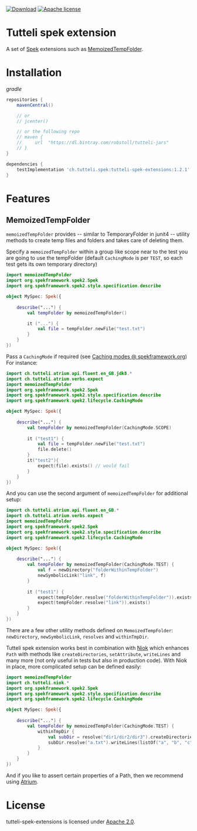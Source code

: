 <!-- for master -->
<!--
[![Download](https://api.bintray.com/packages/robstoll/tutteli-jars/tutteli-spek-extensions/images/download.svg)](https://bintray.com/robstoll/tutteli-jars/tutteli-spek-extensions/_latestVersion)
[![Apache license](https://img.shields.io/badge/license-Apache%202.0-brightgreen.svg)](http://opensource.org/licenses/Apache2.0)
[![Build Status Ubuntu](https://github.com/robstoll/tutteli-spek-extensions/workflows/Ubuntu/badge.svg?event=push)](https://github.com/robstoll/tutteli-spek-extensions/actions?query=workflow%3AUbuntu+branch%3Amaster)
[![Build Status Windows](https://github.com/robstoll/tutteli-spek-extensions/workflows/Windows/badge.svg?event=push)](https://github.com/robstoll/tutteli-spek-extensions/actions?query=workflow%3AWindows+branch%3Amaster)
[![SonarCloud Status](https://sonarcloud.io/api/project_badges/measure?project=robstoll_tutteli-spek-extensions&metric=alert_status)](https://sonarcloud.io/dashboard?id=robstoll_tutteli-spek-extensions)
[![SonarCloud Coverage](https://sonarcloud.io/api/project_badges/measure?project=robstoll_tutteli-spek-extensions&metric=coverage)](https://sonarcloud.io/dashboard?id=robstoll_tutteli-spek-extensions)
-->
<!-- for a specific release -->

[![Download](https://img.shields.io/badge/Download-1.2.1-%23007ec6)](https://bintray.com/robstoll/tutteli-jars/tutteli-spek-extensions/1.2.1 "Download 1.2.1 from Bintray")
[![Apache license](https://img.shields.io/badge/license-Apache%202.0-brightgreen.svg)](http://opensource.org/licenses/Apache2.0)


# Tutteli spek extension
A set of [Spek](http://spekframework.org/) extensions such as [MemoizedTempFolder](#MemoizedTempFolder).

# Installation

*gradle*
```groovy
repositories {
    mavenCentral()

    // or
    // jcenter()

    // or the following repo    
    // maven {
    //     url  "https://dl.bintray.com/robstoll/tutteli-jars" 
    // }
}

dependencies {
    testImplementation 'ch.tutteli.spek:tutteli-spek-extensions:1.2.1'
}
```

# Features

## MemoizedTempFolder

`memoizedTempFolder` provides -- similar to TemporaryFolder in junit4 -- utility methods to create temp files and folders and takes care of deleting them.

Specify a `memoizedTempFolder` within a group like scope near to the test you are going to use the tempFolder (default `CachingMode` is per `TEST`, so each test gets its own temporary directory)

```kotlin
import memoizedTempFolder
import org.spekframework.spek2.Spek
import org.spekframework.spek2.style.specification.describe

object MySpec: Spek({
    
    describe("...") {
        val tempFolder by memoizedTempFolder()

        it ("...") {
            val file = tempFolder.newFile("test.txt")
        }
    }
})
```

Pass a `CachingMode` if required (see [Caching modes @ spekframework.org](https://www.spekframework.org/core-concepts/#caching-modes))
For instance: 
```kotlin
import ch.tutteli.atrium.api.fluent.en_GB.jdk8.*
import ch.tutteli.atrium.verbs.expect
import memoizedTempFolder
import org.spekframework.spek2.Spek
import org.spekframework.spek2.style.specification.describe
import org.spekframework.spek2.lifecycle.CachingMode

object MySpec: Spek({
    
    describe("...") {
        val tempFolder by memoizedTempFolder(CachingMode.SCOPE)
        
        it ("test1") {
            val file = tempFolder.newFile("test.txt")
            file.delete()
        }
        it("test2"){
            expect(file).exists() // would fail
        }       
    }
})
```
And you can use the second argument of `memoizedTempFolder` for additional setup:


```kotlin
import ch.tutteli.atrium.api.fluent.en_GB.*
import ch.tutteli.atrium.verbs.expect
import memoizedTempFolder
import org.spekframework.spek2.Spek
import org.spekframework.spek2.style.specification.describe
import org.spekframework.spek2.lifecycle.CachingMode

object MySpec: Spek({
    
    describe("...") {
        val tempFolder by memoizedTempFolder(CachingMode.TEST) {
            val f = newDirectory("folderWithinTempFolder")
            newSymbolicLink("link", f)
        }
        
        it ("test1") {
            expect(tempFolder.resolve("folderWithinTempFolder")).exists()
            expect(tempFolder.resolve("link")).exists()   
        }    
    }
})
```

There are a few other utility methods defined on `MemoizedTempFolder`: `newDirectory`, `newSymbolicLink`, 
`resolves` and `withinTmpDir`.

Tutteli spek extension works best in combination with [Niok](https://github.com/robstoll/niok)
which enhances `Path` with methods like `createDirectories`, `setAttribute`, `writeLines` and many more (not only useful in tests but also in production code).
With Niok in place, more complicated setup can be defined easily:
```kotlin
import memoizedTempFolder
import ch.tutteli.niok.*
import org.spekframework.spek2.Spek
import org.spekframework.spek2.style.specification.describe
import org.spekframework.spek2.lifecycle.CachingMode

object MySpec: Spek({
    
    describe("...") {
        val tempFolder by memoizedTempFolder(CachingMode.TEST) {
            withinTmpDir {
                val subDir = resolve("dir1/dir2/dir3").createDirectories()
                subDir.resolve("a.txt").writeLines(listOf("a", "b", "c"))
            }
        }
    }
})
```
And if you like to assert certain properties of a Path, then we recommend using [Atrium](https://github.com/robstoll/atrium).

# License
tutteli-spek-extensions is licensed under [Apache 2.0](https://opensource.org/licenses/Apache2.0).
